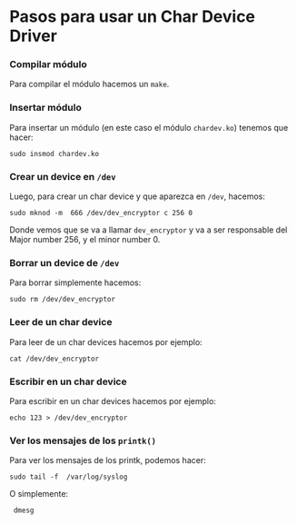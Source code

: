 # Pasos para usar un Char Device Driver

### Compilar módulo
Para compilar el módulo hacemos un `make`.

### Insertar módulo
Para insertar un módulo (en este caso el módulo `chardev.ko`) tenemos que hacer:
```
sudo insmod chardev.ko
```

### Crear un device en `/dev`
Luego, para crear un char device y que aparezca en `/dev`, hacemos:

```
sudo mknod -m  666 /dev/dev_encryptor c 256 0
```

Donde vemos que se va a llamar `dev_encryptor` y va a ser responsable del Major number 256, y el minor number 0.

### Borrar un device de `/dev`
Para borrar simplemente hacemos:

```
sudo rm /dev/dev_encryptor
```

### Leer de un char device
Para leer de un char devices hacemos por ejemplo:

```
cat /dev/dev_encryptor
```

### Escribir en un char device
Para escribir en un char devices hacemos por ejemplo:

```
echo 123 > /dev/dev_encryptor
```

### Ver los mensajes de los `printk()`
Para ver los mensajes de los printk, podemos hacer:

```
sudo tail -f  /var/log/syslog
```


O simplemente:

```
 dmesg
```

	